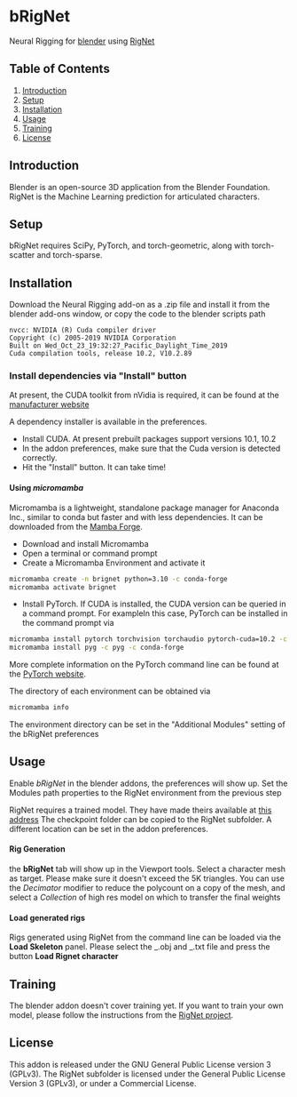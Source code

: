 # bRigNet

Neural Rigging for [blender](https://www.blender.org/ "Blender Home Page") using [RigNet](https://zhan-xu.github.io/rig-net/ "RigNet Home Page")

## Table of Contents

1. [Introduction](#introduction)
2. [Setup](#setup)
3. [Installation](#installation)
4. [Usage](#usage)
5. [Training](#training)
6. [License](#license)

## Introduction

Blender is an open-source 3D application from the Blender Foundation. RigNet is the Machine Learning prediction
for articulated characters.

## Setup

bRigNet requires SciPy, PyTorch, and torch-geometric, along with torch-scatter and torch-sparse.

## Installation

Download the Neural Rigging add-on as a .zip file and install it from the blender add-ons window,
or copy the code to the blender scripts path

    nvcc: NVIDIA (R) Cuda compiler driver
    Copyright (c) 2005-2019 NVIDIA Corporation
    Built on Wed_Oct_23_19:32:27_Pacific_Daylight_Time_2019
    Cuda compilation tools, release 10.2, V10.2.89

### Install dependencies via "Install" button

At present, the CUDA toolkit from nVidia is required, it can be found at the
[manufacturer website](https://developer.nvidia.com)

A dependency installer is available in the preferences.

- Install CUDA. At present prebuilt packages support versions 10.1, 10.2
- In the addon preferences, make sure that the Cuda version is detected correctly.
- Hit the "Install" button. It can take time!

#### Using _micromamba_

Micromamba is a lightweight, standalone package manager for Anaconda Inc., similar to conda but faster and with less dependencies. It can be downloaded from the [Mamba Forge](https://github.com/mamba-org/mamba#install-mamba-or-micromamba).

- Download and install Micromamba
- Open a terminal or command prompt
- Create a Micromamba Environment and activate it

```bash
micromamba create -n brignet python=3.10 -c conda-forge
micromamba activate brignet
```

- Install PyTorch. If CUDA is installed, the CUDA version can be queried in a command prompt. For exampleIn this case, PyTorch can be installed in the command prompt via

```bash
micromamba install pytorch torchvision torchaudio pytorch-cuda=10.2 -c pytorch -c nvidia -c conda-forge
micromamba install pyg -c pyg -c conda-forge
```

More complete information on the PyTorch command line can be found at the [PyTorch website](https://pytorch.org/).

The directory of each environment can be obtained via

```bash
micromamba info
```

The environment directory can be set in the "Additional Modules" setting of the bRigNet preferences

## Usage

Enable _bRigNet_ in the blender addons, the preferences will show up.
Set the Modules path properties to the RigNet environment from the previous step

RigNet requires a trained model. They have made theirs available at [this address](https://umass-my.sharepoint.com/:u:/g/personal/zhanxu_umass_edu/EYKLCvYTWFJArehlo3-H2SgBABnY08B4k5Q14K7H1Hh0VA)
The checkpoint folder can be copied to the RigNet subfolder.
A different location can be set in the addon preferences.

#### Rig Generation

the **bRigNet** tab will show up in the Viewport tools. Select a character mesh as target.
Please make sure it doesn't exceed the 5K triangles. You can use the _Decimator_ modifier
to reduce the polycount on a copy of the mesh, and select a _Collection_ of high res model
on which to transfer the final weights

#### Load generated rigs

Rigs generated using RigNet from the command line can be loaded via the **Load Skeleton** panel.
Please select the _.obj and _.txt file and press the button **Load Rignet character**

## Training

The blender addon doesn't cover training yet. If you want to train your own model, please follow the instructions
from the [RigNet project](https://github.com/zhan-xu/RigNet#training).

## License

This addon is released under the GNU General Public License version 3 (GPLv3).
The RigNet subfolder is licensed under the General Public License Version 3 (GPLv3), or under a Commercial License.

